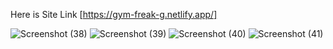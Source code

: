 Here is Site Link [https://gym-freak-g.netlify.app/]


![Screenshot (38)](https://user-images.githubusercontent.com/88175165/230455829-18ebb216-8937-460d-a1c0-8f748e50a3fb.png)
![Screenshot (39)](https://user-images.githubusercontent.com/88175165/230455842-edda9c89-f5f3-4d14-9ac6-59f914bfb149.png)
![Screenshot (40)](https://user-images.githubusercontent.com/88175165/230455846-737d9ea4-3d26-4860-8d31-2aaf9aee400e.png)
![Screenshot (41)](https://user-images.githubusercontent.com/88175165/230455850-6c9d62d0-d4d2-4eca-8832-7eb4e57ab575.png)

